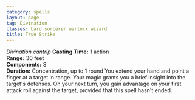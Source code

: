 ```yaml
---
category: spells
layout: page
tag: Divination
classes: bard sorcerer warlock wizard
title: True Strike
---
```


_Divination cantrip_ **Casting Time:** 1 action    
**Range:** 30 feet    
**Components:** S    
**Duration:** Concentration, up to 1 round You extend your hand and point a finger at a target in range. Your magic grants you a brief insight into the target's defenses. On your next turn, you gain advantage on your first attack roll against the target, provided that this spell hasn't ended.